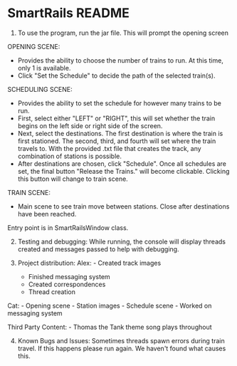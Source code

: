 # SmartRails README

1.  To use the program, run the jar file.  This will prompt the opening screen

OPENING SCENE:
 - Provides the ability to choose the number of trains to run.  At this time, only 1 is available.
 - Click "Set the Schedule" to decide the path of the selected train(s).
 
SCHEDULING SCENE:
 - Provides the ability to set the schedule for however many trains to be run.
 - First, select either "LEFT" or "RIGHT", this will set whether the train begins on the 
    left side or right side of the screen.
 - Next, select the destinations.  The first destination is where the train is first stationed.
    The second, third, and fourth will set where the train travels to.  With the provided .txt file 
    that creates the track, any combination of stations is possible.  
 - After destinations are chosen, click "Schedule".  Once all schedules are set, the final button 
    "Release the Trains." will become clickable.  Clicking this button will change to train scene.
    
TRAIN SCENE:
 - Main scene to see train move between stations.  Close after destinations have been reached.
 
Entry point is in SmartRailsWindow class.  

2. Testing and debugging: While running, the console will display threads created and messages passed
to help with debugging.

3.  Project distribution:
Alex: - Created track images
      - Finished messaging system
      - Created correspondences
      - Thread creation
      
Cat:  - Opening scene
      - Station images
      - Schedule scene
      - Worked on messaging system
      
Third Party Content:
      - Thomas the Tank theme song plays throughout
      
4.  Known Bugs and Issues:
    Sometimes threads spawn errors during train travel.  If this happens please run again.  We haven't found
    what causes this.  
    
